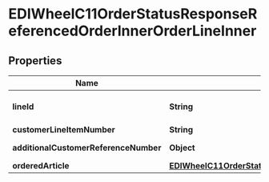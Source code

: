 

# EDIWheelC11OrderStatusResponseReferencedOrderInnerOrderLineInner


## Properties

| Name | Type | Description | Notes |
|------------ | ------------- | ------------- | -------------|
|**lineId** | **String** | Michelin sales order line number |  |
|**customerLineItemNumber** | **String** |  |  [optional] |
|**additionalCustomerReferenceNumber** | **Object** | Not used today |  [optional] |
|**orderedArticle** | [**EDIWheelC11OrderStatusResponseReferencedOrderInnerOrderLineInnerOrderedArticle**](EDIWheelC11OrderStatusResponseReferencedOrderInnerOrderLineInnerOrderedArticle.md) |  |  |



